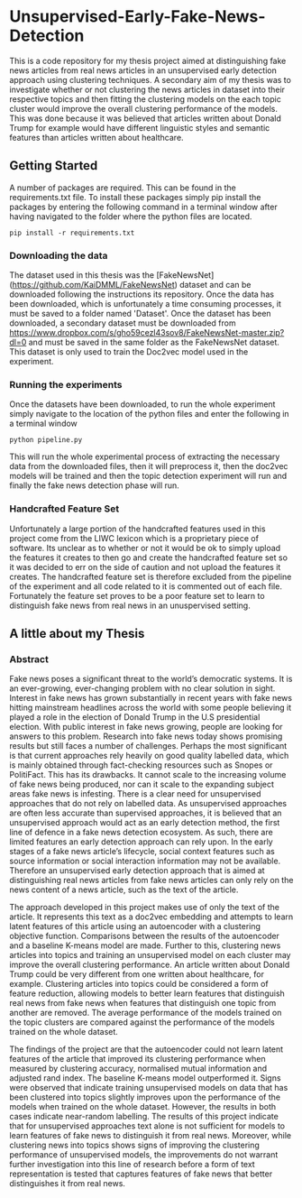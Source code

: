 # Unsupervised-Early-Fake-News-Detection
This is a code repository for my thesis project aimed at distinguishing fake news articles from real news articles in an unsupervised early detection approach using clustering techniques. A secondary aim of my thesis was to investigate whether or not clustering the news articles in dataset into their respective topics and then fitting the clustering models on the each topic cluster would improve the overall clustering performance of the models. This was done because it was believed that articles written about Donald Trump for example would have different linguistic styles and semantic features than articles written about healthcare.

## Getting Started
A number of packages are required. This can be found in the requirements.txt file. To install these packages simply pip install the packages by entering the following command in a terminal window after having navigated to the folder where the python files are located. 
```
pip install -r requirements.txt
```

### Downloading the data
The dataset used in this thesis was the [FakeNewsNet] (https://github.com/KaiDMML/FakeNewsNet) dataset and can be downloaded following the instructions its repository. Once the data has been downloaded, which is unfortunately a time consuming processes, it must be saved to a folder named 'Dataset'. Once the dataset has been downloaded, a secondary dataset must be downloaded from https://www.dropbox.com/s/gho59cezl43sov8/FakeNewsNet-master.zip?dl=0 and must be saved in the same folder as the FakeNewsNet dataset. This dataset is only used to train the Doc2vec model used in the experiment.

### Running the experiments
Once the datasets have been downloaded, to run the whole experiment simply navigate to the location of the python files and enter the following in a terminal window 
```
python pipeline.py
```
This will run the whole experimental process of extracting the necessary data from the downloaded files, then it will preprocess it, then the doc2vec models will be trained and then the topic detection experiment will run and finally the fake news detection phase will run. 

### Handcrafted Feature Set
Unfortunately a large portion of the handcrafted features used in this project come from the LIWC lexicon which is a proprietary piece of software. Its unclear as to whether or not it would be ok to simply upload the features it creates to then go and create the handcrafted feature set so it was decided to err on the side of caution and not upload the features it creates. The handcrafted feature set is therefore excluded from the pipeline of the experiment and all code related to it is commented out of each file. Fortunately the feature set proves to be a poor feature set to learn to distinguish fake news from real news in an unuspervised setting. 

## A little about my Thesis
### Abstract
Fake news poses a significant threat to the world’s democratic systems. It is an ever-growing, ever-changing problem with no clear solution in sight. Interest in fake news has grown substantially in recent years with fake news hitting mainstream headlines across the world with some people believing it played a role in the election of Donald Trump in the U.S presidential election. With public interest in fake news growing, people are looking for answers to this problem. Research into fake news today shows promising results but still faces a number of challenges. Perhaps the most significant is that current approaches rely heavily on good quality labelled data, which is mainly obtained through fact-checking resources such as Snopes or PolitiFact. This has its drawbacks. It cannot scale to the increasing volume of fake news being produced, nor can it scale to the expanding subject areas fake news is infesting. There is a clear need for unsupervised approaches that do not rely on labelled data. As unsupervised approaches are often less accurate than supervised approaches, it is believed that an unsupervised approach would act as an early detection method, the first line of defence in a fake news detection ecosystem. As such, there are limited features an early detection approach can rely upon. In the early stages of a fake news article’s lifecycle, social context features such as source information or social interaction information may not be available. Therefore an unsupervised early detection approach that is aimed at distinguishing real news articles from fake news articles can only rely on the news content of a news article, such as the text of the article.

The approach developed in this project makes use of only the text of the article. It represents this text as a doc2vec embedding and attempts to learn latent features of this article using an autoencoder with a clustering objective function. Comparisons between the results of the autoencoder and a baseline K-means model are made. Further to this, clustering news articles into topics and training an unsupervised model on each cluster may improve the overall clustering performance. An article written about Donald Trump could be very different from one written about healthcare, for example. Clustering articles into topics could be considered a form of feature reduction, allowing models to better learn features that distinguish real news from fake news when features that distinguish one topic from another are removed. The average performance of the models trained on the topic clusters are compared against the performance of the models trained on the whole dataset.

The findings of the project are that the autoencoder could not learn latent features of the article that improved its clustering performance when measured by clustering accuracy, normalised mutual information and adjusted rand index. The baseline K-means model outperformed it. Signs were observed that indicate training unsupervised models on data that has been clustered into topics slightly improves upon the performance of the models when trained on the whole dataset. However, the results in both cases indicate near-random labelling. The results of this project indicate that for unsupervised approaches text alone is not sufficient for models to learn features of fake news to distinguish it from real news. Moreover, while clustering news into topics shows signs of improving the clustering performance of unsupervised models, the improvements do not warrant further investigation into this line of research before a form of text representation is tested that captures features of fake news that better distinguishes it from real news.
